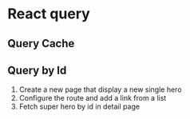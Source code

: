 # React query

## Query Cache

## Query by Id

1. Create a new page that display a new single hero
2. Configure the route and add a link from a list
3. Fetch super hero by id in detail page
